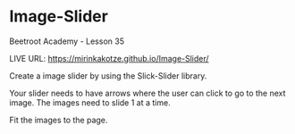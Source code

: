 # Image-Slider
Beetroot Academy - Lesson 35

LIVE URL: https://mirinkakotze.github.io/Image-Slider/

Create a image slider by using the Slick-Slider library.

Your slider needs to have arrows where the user can click to go to the next image.
The images need to slide 1 at a time.

Fit the images to the page.

